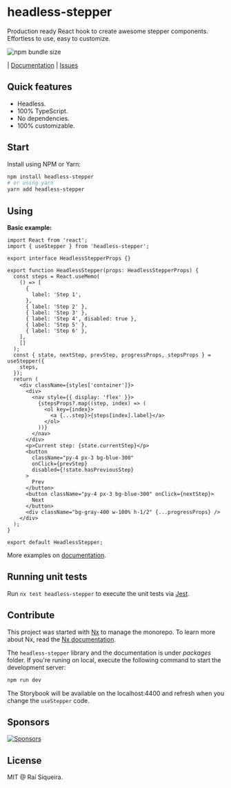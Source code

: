 # headless-stepper

Production ready React hook to create awesome stepper components. Effortless to use, easy to customize.

![npm bundle size](https://img.shields.io/bundlephobia/minzip/headless-stepper?style=flat-square)

| [Documentation](https://headless-stepper.netlify.app/) | [Issues](https://github.com/raisiqueira/headless-stepper-monorepo/issues)

## Quick features

- Headless.
- 100% TypeScript.
- No dependencies.
- 100% customizable.

## Start

Install using NPM or Yarn:

```bash
npm install headless-stepper
# or using yarn
yarn add headless-stepper
```

## Using

**Basic example:**

```tsx
import React from 'react';
import { useStepper } from 'headless-stepper';

export interface HeadlessStepperProps {}

export function HeadlessStepper(props: HeadlessStepperProps) {
  const steps = React.useMemo(
    () => [
      {
        label: 'Step 1',
      },
      { label: 'Step 2' },
      { label: 'Step 3' },
      { label: 'Step 4', disabled: true },
      { label: 'Step 5' },
      { label: 'Step 6' },
    ],
    []
  );
  const { state, nextStep, prevStep, progressProps, stepsProps } = useStepper({
    steps,
  });
  return (
    <div className={styles['container']}>
      <div>
        <nav style={{ display: 'flex' }}>
          {stepsProps?.map((step, index) => (
            <ol key={index}>
              <a {...step}>{steps[index].label}</a>
            </ol>
          ))}
        </nav>
      </div>
      <p>Current step: {state.currentStep}</p>
      <button
        className="py-4 px-3 bg-blue-300"
        onClick={prevStep}
        disabled={!state.hasPreviousStep}
      >
        Prev
      </button>
      <button className="py-4 px-3 bg-blue-300" onClick={nextStep}>
        Next
      </button>
      <div className="bg-gray-400 w-100% h-1/2" {...progressProps} />
    </div>
  );
}

export default HeadlessStepper;
```

More examples on [documentation](https://headless-stepper.netlify.app/).

## Running unit tests

Run `nx test headless-stepper` to execute the unit tests via [Jest](https://jestjs.io).

## Contribute

This project was started with [Nx](https://nx.dev) to manage the monorepo. To learn more about Nx, read the [Nx documentation](https://nx.dev/).

The `headless-stepper` library and the documentation is under _packages_ folder. If you're runing on local, execute the following command to start the development server:

```bash
npm run dev
```

The Storybook will be available on the localhost:4400 and refresh when you change the `useStepper` code.

## Sponsors

[![Sponsors](https://cdn.jsdelivr.net/gh/raisiqueira/static/sponsors.svg)](https://headless-stepper.netlify.app/sponsors)

## License

MIT @ Raí Siqueira.
